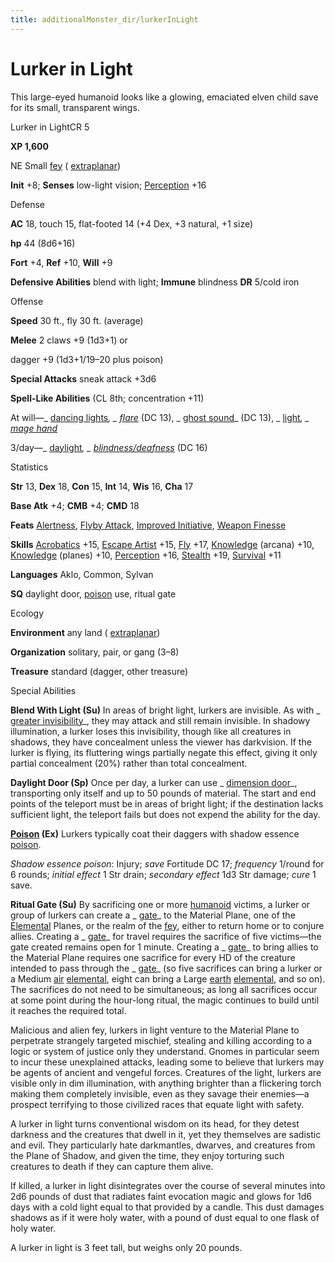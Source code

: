 ```yaml
---
title: additionalMonster_dir/lurkerInLight
---
```

# Lurker in Light

This large-eyed humanoid looks like a glowing, emaciated elven child save for its small, transparent wings.

Lurker in LightCR 5

**XP 1,600**

NE Small [fey](monsters/creatureTypes#_fey) ( [extraplanar](monster_dir/creatureTypes#_extraplanar-subtype))

**Init** +8; **Senses** low-light vision; [Perception](additionalMonsters/../skill_dir/perception#_perception) +16

Defense

**AC** 18, touch 15, flat-footed 14 (+4 Dex, +3 natural, +1 size)

**hp** 44 (8d6+16)

**Fort** +4, **Ref** +10, **Will** +9

**Defensive Abilities** blend with light; **Immune** blindness **DR** 5/cold iron

Offense

**Speed** 30 ft., fly 30 ft. (average)

**Melee** 2 claws +9 (1d3+1) or

dagger +9 (1d3+1/19–20 plus poison)

**Special Attacks** sneak attack +3d6

**Spell-Like Abilities** (CL 8th; concentration +11)

At will—_ [dancing lights](additionalMonster_dir/../spell_dir/dancingLights#_dancing-lights)_, _ [flare](additionalMonsters/../spell_dir/flare#_flare)_ (DC 13), _ [ghost sound](additionalMonsters/../spell_dir/ghostSound#_ghost-sound)_ (DC 13), _ [light](additionalMonsters/../spell_dir/light#_light)_, _ [mage hand](additionalMonsters/../spell_dir/mageHand#_mage-hand)_

3/day—_ [daylight](additionalMonster_dir/../spell_dir/daylight#_daylight)_, _ [blindness/deafness](additionalMonster_dir/../spell_dir/blindnessDeafness#_blindness-deafness)_ (DC 16)

Statistics

**Str** 13, **Dex** 18, **Con** 15, **Int** 14, **Wis** 16, **Cha** 17

**Base Atk** +4; **CMB** +4; **CMD** 18

**Feats** [Alertness](additionalMonsters/../feats#_alertness), [Flyby Attack](additionalMonster_dir/../monster_dir/monsterFeats#_flyby-attack), [Improved Initiative](additionalMonsters/../feats#_improved-initiative), [Weapon Finesse](additionalMonster_dir/../feats#_weapon-finesse)

**Skills** [Acrobatics](additionalMonster_dir/../skill_dir/acrobatics#_acrobatics) +15, [Escape Artist](additionalMonsters/../skill_dir/escapeArtist#_escape-artist) +15, [Fly](additionalMonsters/../skill_dir/fly#_fly) +17, [Knowledge](additionalMonsters/../skill_dir/knowledge#_knowledge) (arcana) +10, [Knowledge](additionalMonsters/../skill_dir/knowledge#_knowledge) (planes) +10, [Perception](additionalMonsters/../skill_dir/perception#_perception) +16, [Stealth](additionalMonsters/../skill_dir/stealth#_stealth) +19, [Survival](additionalMonsters/../skill_dir/survival#_survival) +11

**Languages** Aklo, Common, Sylvan

**SQ** daylight door, [poison](monsters/universalMonsterRules#_poison-(ex-or-su)) use, ritual gate

Ecology

**Environment** any land ( [extraplanar](monster_dir/creatureTypes#_extraplanar-subtype))

**Organization** solitary, pair, or gang (3–8)

**Treasure** standard (dagger, other treasure)

Special Abilities

**Blend With Light (Su)** In areas of bright light, lurkers are invisible. As with _ [greater invisibility](additionalMonsters/../spell_dir/invisibility#_invisibility-greater)_, they may attack and still remain invisible. In shadowy illumination, a lurker loses this invisibility, though like all creatures in shadows, they have concealment unless the viewer has darkvision. If the lurker is flying, its fluttering wings partially negate this effect, giving it only partial concealment (20%) rather than total concealment.

**Daylight Door (Sp)** Once per day, a lurker can use _ [dimension door](additionalMonsters/../spell_dir/dimensionDoor#_dimension-door)_, transporting only itself and up to 50 pounds of material. The start and end points of the teleport must be in areas of bright light; if the destination lacks sufficient light, the teleport fails but does not expend the ability for the day.

**[Poison](monsters/universalMonsterRules#_poison-(ex-or-su)) (Ex)** Lurkers typically coat their daggers with shadow essence [poison](monster_dir/universalMonsterRules#_poison-(ex-or-su)).

_Shadow essence poison_: Injury; _save_ Fortitude DC 17; _frequency_ 1/round for 6 rounds; _initial effect_ 1 Str drain; _secondary effect_ 1d3 Str damage; _cure_ 1 save.

**Ritual Gate (Su)** By sacrificing one or more [humanoid](monster_dir/creatureTypes#_humanoid) victims, a lurker or group of lurkers can create a _ [gate](additionalMonsters/../spell_dir/gate#_gate)_ to the Material Plane, one of the [Elemental](monsters/creatureTypes#_elemental-subtype) Planes, or the realm of the [fey](monster_dir/creatureTypes#_fey), either to return home or to conjure allies. Creating a _ [gate](additionalMonsters/../spell_dir/gate#_gate)_ for travel requires the sacrifice of five victims—the gate created remains open for 1 minute. Creating a _ [gate](additionalMonsters/../spell_dir/gate#_gate)_ to bring allies to the Material Plane requires one sacrifice for every HD of the creature intended to pass through the _ [gate](additionalMonsters/../spell_dir/gate#_gate)_ (so five sacrifices can bring a lurker or a Medium [air](monsters/creatureTypes#_air-subtype) [elemental](monster_dir/creatureTypes#_elemental-subtype), eight can bring a Large [earth](monsters/creatureTypes#_earth-subtype) [elemental](monster_dir/creatureTypes#_elemental-subtype), and so on). The sacrifices do not need to be simultaneous; as long all sacrifices occur at some point during the hour-long ritual, the magic continues to build until it reaches the required total.

Malicious and alien fey, lurkers in light venture to the Material Plane to perpetrate strangely targeted mischief, stealing and killing according to a logic or system of justice only they understand. Gnomes in particular seem to incur these unexplained attacks, leading some to believe that lurkers may be agents of ancient and vengeful forces. Creatures of the light, lurkers are visible only in dim illumination, with anything brighter than a flickering torch making them completely invisible, even as they savage their enemies—a prospect terrifying to those civilized races that equate light with safety.

A lurker in light turns conventional wisdom on its head, for they detest darkness and the creatures that dwell in it, yet they themselves are sadistic and evil. They particularly hate darkmantles, dwarves, and creatures from the Plane of Shadow, and given the time, they enjoy torturing such creatures to death if they can capture them alive.

If killed, a lurker in light disintegrates over the course of several minutes into 2d6 pounds of dust that radiates faint evocation magic and glows for 1d6 days with a cold light equal to that provided by a candle. This dust damages shadows as if it were holy water, with a pound of dust equal to one flask of holy water.

A lurker in light is 3 feet tall, but weighs only 20 pounds.

